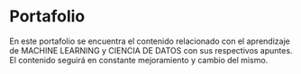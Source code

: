 # Portafolio
En este portafolio se encuentra el contenido relacionado con el aprendizaje de MACHINE LEARNING y CIENCIA DE DATOS con sus respectivos apuntes. El contenido seguirá en constante mejoramiento y cambio del mismo.
